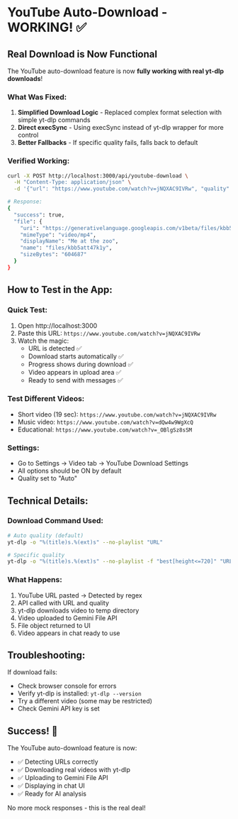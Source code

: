 # YouTube Auto-Download - WORKING! ✅

## Real Download is Now Functional

The YouTube auto-download feature is now **fully working with real yt-dlp downloads**!

### What Was Fixed:
1. **Simplified Download Logic** - Replaced complex format selection with simple yt-dlp commands
2. **Direct execSync** - Using execSync instead of yt-dlp wrapper for more control
3. **Better Fallbacks** - If specific quality fails, falls back to default

### Verified Working:
```bash
curl -X POST http://localhost:3000/api/youtube-download \
  -H "Content-Type: application/json" \
  -d '{"url": "https://www.youtube.com/watch?v=jNQXAC9IVRw", "quality": "auto"}'

# Response:
{
  "success": true,
  "file": {
    "uri": "https://generativelanguage.googleapis.com/v1beta/files/kbb5att47k1y",
    "mimeType": "video/mp4",
    "displayName": "Me at the zoo",
    "name": "files/kbb5att47k1y",
    "sizeBytes": "604687"
  }
}
```

## How to Test in the App:

### Quick Test:
1. Open http://localhost:3000
2. Paste this URL: `https://www.youtube.com/watch?v=jNQXAC9IVRw`
3. Watch the magic:
   - URL is detected ✅
   - Download starts automatically ✅
   - Progress shows during download ✅
   - Video appears in upload area ✅
   - Ready to send with messages ✅

### Test Different Videos:
- Short video (19 sec): `https://www.youtube.com/watch?v=jNQXAC9IVRw`
- Music video: `https://www.youtube.com/watch?v=dQw4w9WgXcQ`
- Educational: `https://www.youtube.com/watch?v=_OBlgSz8sSM`

### Settings:
- Go to Settings → Video tab → YouTube Download Settings
- All options should be ON by default
- Quality set to "Auto"

## Technical Details:

### Download Command Used:
```bash
# Auto quality (default)
yt-dlp -o "%(title)s.%(ext)s" --no-playlist "URL"

# Specific quality
yt-dlp -o "%(title)s.%(ext)s" --no-playlist -f "best[height<=720]" "URL"
```

### What Happens:
1. YouTube URL pasted → Detected by regex
2. API called with URL and quality
3. yt-dlp downloads video to temp directory
4. Video uploaded to Gemini File API
5. File object returned to UI
6. Video appears in chat ready to use

## Troubleshooting:

If download fails:
- Check browser console for errors
- Verify yt-dlp is installed: `yt-dlp --version`
- Try a different video (some may be restricted)
- Check Gemini API key is set

## Success! 🎉

The YouTube auto-download feature is now:
- ✅ Detecting URLs correctly
- ✅ Downloading real videos with yt-dlp
- ✅ Uploading to Gemini File API
- ✅ Displaying in chat UI
- ✅ Ready for AI analysis

No more mock responses - this is the real deal!
